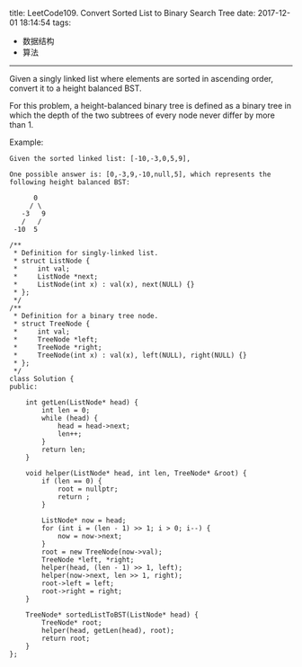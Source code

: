 title: LeetCode109. Convert Sorted List to Binary Search Tree
date: 2017-12-01 18:14:54
tags:
- 数据结构
- 算法
---

Given a singly linked list where elements are sorted in ascending order, convert it to a height balanced BST.

For this problem, a height-balanced binary tree is defined as a binary tree in which the depth of the two subtrees of every node never differ by more than 1.


Example:

```
Given the sorted linked list: [-10,-3,0,5,9],

One possible answer is: [0,-3,9,-10,null,5], which represents the following height balanced BST:

      0
     / \
   -3   9
   /   /
 -10  5
```

```
/**
 * Definition for singly-linked list.
 * struct ListNode {
 *     int val;
 *     ListNode *next;
 *     ListNode(int x) : val(x), next(NULL) {}
 * };
 */
/**
 * Definition for a binary tree node.
 * struct TreeNode {
 *     int val;
 *     TreeNode *left;
 *     TreeNode *right;
 *     TreeNode(int x) : val(x), left(NULL), right(NULL) {}
 * };
 */
class Solution {
public:
    
    int getLen(ListNode* head) {
        int len = 0;
        while (head) {
            head = head->next;
            len++;
        }
        return len;
    }
    
    void helper(ListNode* head, int len, TreeNode* &root) {
        if (len == 0) {
            root = nullptr;
            return ;
        }

        ListNode* now = head;
        for (int i = (len - 1) >> 1; i > 0; i--) {
            now = now->next;
        }
        root = new TreeNode(now->val);
        TreeNode *left, *right;
        helper(head, (len - 1) >> 1, left);
        helper(now->next, len >> 1, right);
        root->left = left;
        root->right = right;
    }
    
    TreeNode* sortedListToBST(ListNode* head) {
        TreeNode* root;
        helper(head, getLen(head), root);
        return root;
    }
};
```
